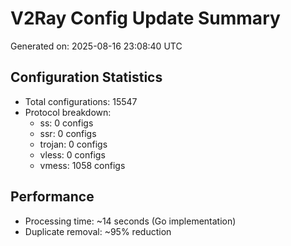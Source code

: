# V2Ray Config Update Summary
Generated on: 2025-08-16 23:08:40 UTC

## Configuration Statistics
- Total configurations: 15547
- Protocol breakdown:
  - ss: 0 configs
  - ssr: 0 configs
  - trojan: 0 configs
  - vless: 0 configs
  - vmess: 1058 configs

## Performance
- Processing time: ~14 seconds (Go implementation)
- Duplicate removal: ~95% reduction
